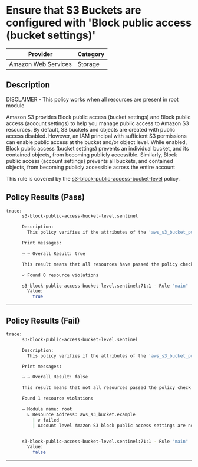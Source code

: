 # Ensure that S3 Buckets are configured with 'Block public access (bucket settings)'

| Provider            | Category     |
|---------------------|--------------|
| Amazon Web Services | Storage      |

## Description

DISCLAIMER - This policy works when all resources are present in root module

Amazon S3 provides Block public access (bucket settings) and Block public access (account settings) to help you manage public access to Amazon S3 resources. By default, S3 buckets and objects are created with public access disabled. However, an IAM principal with sufficient S3 permissions can enable public access at the bucket and/or object level. While enabled, Block public access (bucket settings) prevents an individual bucket, and its contained objects, from becoming publicly accessible. Similarly, Block public access (account settings) prevents all buckets, and contained objects, from becoming publicly accessible across the entire account

This rule is covered by the [s3-block-public-access-bucket-level](../../policies/s3/s3-block-public-access-bucket-level.sentinel) policy.

## Policy Results (Pass)
```bash
trace:
      s3-block-public-access-bucket-level.sentinel

      Description:
        This policy verifies if the attributes of the 'aws_s3_bucket_public_access_block' resource (if present) blocks public access of an S3 general purpose bucket.

      Print messages:

      → → Overall Result: true

      This result means that all resources have passed the policy check for the policy s3-block-public-access-bucket-level.

      ✓ Found 0 resource violations

      s3-block-public-access-bucket-level.sentinel:71:1 - Rule "main"
        Value:
          true
```

---

## Policy Results (Fail)
```bash
trace:
      s3-block-public-access-bucket-level.sentinel

      Description:
        This policy verifies if the attributes of the 'aws_s3_bucket_public_access_block' resource (if present) blocks public access of an S3 general purpose bucket.

      Print messages:

      → → Overall Result: false

      This result means that not all resources passed the policy check and the protected behavior is not allowed for the policy s3-block-public-access-bucket-level.

      Found 1 resource violations

      → Module name: root
        ↳ Resource Address: aws_s3_bucket.example
          | ✗ failed
          | Account level Amazon S3 block public access settings are not compliant. Refer to https://docs.aws.amazon.com/securityhub/latest/userguide/s3-controls.html#s3-8 for more details.


      s3-block-public-access-bucket-level.sentinel:71:1 - Rule "main"
        Value:
          false
```

---